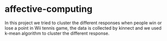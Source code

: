 # affective-computing
In this project we tried to cluster the different responses when people win or lose a point in Wii tennis game, the data is collected by
kinnect and we used k-mean algorithm to cluster the different response.
